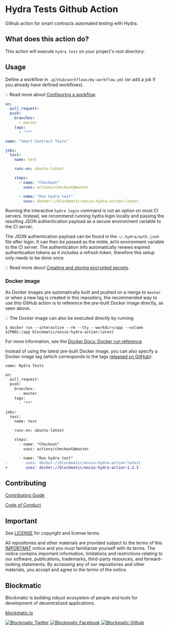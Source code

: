 # Hydra Tests Github Action

Github action for smart contracts automated testing with Hydra. 

## What does this action do?

This action will execute `hydra test` on your project's root directory.

## Usage

Define a workflow in `.github/workflows/my-workflow.yml` (or add a job if you already have defined workflows).

:bulb: Read more about [Configuring a workflow](https://help.github.com/en/articles/configuring-a-workflow).

```yaml
on:
  pull_request:
  push:
    branches:
      - master
    tags:
      - "**"

name: "Smart Contract Tests"

jobs:
  test:
    name: test

    runs-on: ubuntu-latest

    steps:
      - name: "Checkout"
        uses: actions/checkout@master

      - name: "Run hydra test"
        uses: docker://blockmatic/eosio-hydra-action:latest
```

Running the interactive `hydra login` command is not an option on most CI servers. Instead, we recommend running hydra login locally and passing the resulting JSON authentication payload as a secure environment variable to the CI server.

The JSON authentication payload can be found in the `~/.hydra/auth.jso`n file after login. It can then be passed as the `HYDRA_AUTH` environment variable to the CI server. The authentication info automatically renews expired authentication tokens as it includes a refresh token, therefore this setup only needs to be done once.

:bulb: Read more about [Creating and storing encrypted secrets](https://docs.github.com/en/actions/configuring-and-managing-workflows/creating-and-storing-encrypted-secrets).

### Docker image

As Docker images are automatically built and pushed on a merge to `master` or when a new tag is created in this repository, the recommended way to use this GitHub action is to reference the pre-built Docker image directly, as seen above.

:bulb: The Docker image can also be executed directly by running

```
$ docker run --interactive --rm --tty --workdir=/app --volume ${PWD}:/app blockmatic/eosio-hydra-action:latest
```

For more information, see the [Docker Docs: Docker run reference](https://docs.docker.com/engine/reference/run/).

Instead of using the latest pre-built Docker image, you can also specify a Docker image tag (which corresponds to the tags [released on GitHub](https://github.com/blockmatic/eosio-hydra-action/releases)):

```diff
name: Hydra Tests

on:
  pull_request:
  push:
    branches:
      - master
    tags:
      - "**"

jobs:
  test:
    name: test

    runs-on: ubuntu-latest

    steps:
      - name: "Checkout"
        uses: actions/checkout@master

      - name: "Run hydra test"
-        uses: docker://blockmatic/eosio-hydra-action:latest
+        uses: docker://blockmatic/eosio-hydra-action:1.2.3
```

## Contributing

[Contributing Guide](./CONTRIBUTING.md)

[Code of Conduct](./CONTRIBUTING.md#conduct)

## Important

See [LICENSE](./LICENSE) for copyright and license terms.

All repositories and other materials are provided subject to the terms of this [IMPORTANT](./IMPORTANT.md) notice and you must familiarize yourself with its terms. The notice contains important information, limitations and restrictions relating to our software, publications, trademarks, third-party resources, and forward-looking statements. By accessing any of our repositories and other materials, you accept and agree to the terms of the notice.

## Blockmatic

Blockmatic is building robust ecosystem of people and tools for development of decentralized applications.

[blockmatic.io](https://blockmatic.io)

<!-- Please don't remove this: Grab your social icons from https://github.com/carlsednaoui/gitsocial -->

<!-- display the social media buttons in your README -->

[![Blockmatic Twitter][1.1]][1]
[![Blockmatic Facebook][2.1]][2]
[![Blockmatic Github][3.1]][3]

<!-- links to social media icons -->
<!-- no need to change these -->

<!-- icons with padding -->

[1.1]: http://i.imgur.com/tXSoThF.png 'twitter icon with padding'
[2.1]: http://i.imgur.com/P3YfQoD.png 'facebook icon with padding'
[3.1]: http://i.imgur.com/0o48UoR.png 'github icon with padding'

<!-- icons without padding -->

[1.2]: http://i.imgur.com/wWzX9uB.png 'twitter icon without padding'
[2.2]: http://i.imgur.com/fep1WsG.png 'facebook icon without padding'
[3.2]: http://i.imgur.com/9I6NRUm.png 'github icon without padding'

<!-- links to your social media accounts -->
<!-- update these accordingly -->

[1]: http://www.twitter.com/blockmatic_io
[2]: http://fb.me/blockmatic.io
[3]: http://www.github.com/blockmatic

<!-- Please don't remove this: Grab your social icons from https://github.com/carlsednaoui/gitsocial -->
